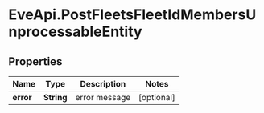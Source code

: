 # EveApi.PostFleetsFleetIdMembersUnprocessableEntity

## Properties
Name | Type | Description | Notes
------------ | ------------- | ------------- | -------------
**error** | **String** | error message | [optional] 



